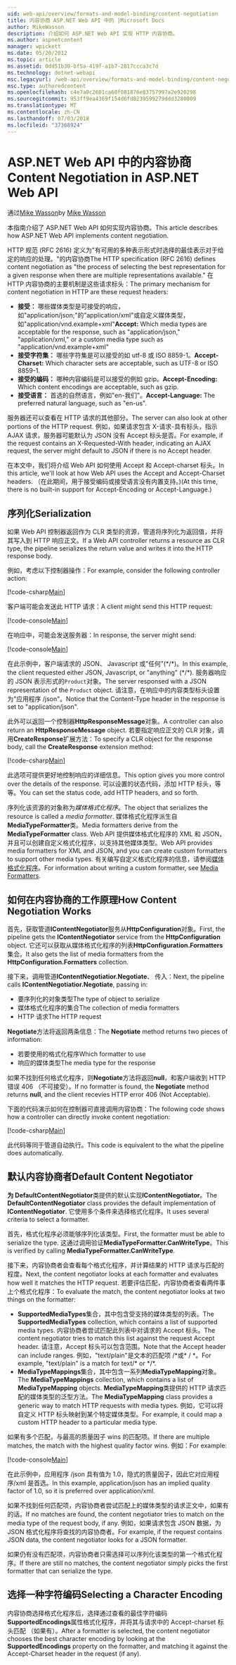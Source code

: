```yaml
---
uid: web-api/overview/formats-and-model-binding/content-negotiation
title: 内容协商 ASP.NET Web API 中的 |Microsoft Docs
author: MikeWasson
description: 介绍如何 ASP.NET Web API 实现 HTTP 内容协商。
ms.author: aspnetcontent
manager: wpickett
ms.date: 05/20/2012
ms.topic: article
ms.assetid: 0dd51b30-bf5a-419f-a1b7-2817ccca3c7d
ms.technology: dotnet-webapi
msc.legacyurl: /web-api/overview/formats-and-model-binding/content-negotiation
msc.type: authoredcontent
ms.openlocfilehash: c4e7a0c2601ca60f081876e83757997a2e920298
ms.sourcegitcommit: 953ff9ea4369f154d6fd0239599279ddd3280009
ms.translationtype: MT
ms.contentlocale: zh-CN
ms.lasthandoff: 07/03/2018
ms.locfileid: "37368924"
---
```

<a name="content-negotiation-in-aspnet-web-api"></a><span data-ttu-id="2c97b-103">ASP.NET Web API 中的内容协商</span><span class="sxs-lookup"><span data-stu-id="2c97b-103">Content Negotiation in ASP.NET Web API</span></span>
====================
<span data-ttu-id="2c97b-104">通过[Mike Wasson](https://github.com/MikeWasson)</span><span class="sxs-lookup"><span data-stu-id="2c97b-104">by [Mike Wasson](https://github.com/MikeWasson)</span></span>

<span data-ttu-id="2c97b-105">本指南介绍了 ASP.NET Web API 如何实现内容协商。</span><span class="sxs-lookup"><span data-stu-id="2c97b-105">This article describes how ASP.NET Web API implements content negotiation.</span></span>

<span data-ttu-id="2c97b-106">HTTP 规范 (RFC 2616) 定义为"有可用的多种表示形式时选择的最佳表示对于给定的响应的处理。"的内容协商</span><span class="sxs-lookup"><span data-stu-id="2c97b-106">The HTTP specification (RFC 2616) defines content negotiation as "the process of selecting the best representation for a given response when there are multiple representations available."</span></span> <span data-ttu-id="2c97b-107">在 HTTP 内容协商的主要机制是这些请求标头：</span><span class="sxs-lookup"><span data-stu-id="2c97b-107">The primary mechanism for content negotiation in HTTP are these request headers:</span></span>

- <span data-ttu-id="2c97b-108">**接受：** 哪些媒体类型是可接受的响应，如"application/json;"的"application/xml"或自定义媒体类型，如&quot;application/vnd.example+xml&quot;</span><span class="sxs-lookup"><span data-stu-id="2c97b-108">**Accept:** Which media types are acceptable for the response, such as "application/json," "application/xml," or a custom media type such as &quot;application/vnd.example+xml&quot;</span></span>
- <span data-ttu-id="2c97b-109">**接受字符集：** 哪些字符集是可以接受的如 utf-8 或 ISO 8859-1。</span><span class="sxs-lookup"><span data-stu-id="2c97b-109">**Accept-Charset:** Which character sets are acceptable, such as UTF-8 or ISO 8859-1.</span></span>
- <span data-ttu-id="2c97b-110">**接受的编码：** 哪种内容编码是可以接受的例如 gzip。</span><span class="sxs-lookup"><span data-stu-id="2c97b-110">**Accept-Encoding:** Which content encodings are acceptable, such as gzip.</span></span>
- <span data-ttu-id="2c97b-111">**接受语言：** 首选的自然语言，例如"en-我们"。</span><span class="sxs-lookup"><span data-stu-id="2c97b-111">**Accept-Language:** The preferred natural language, such as "en-us".</span></span>

<span data-ttu-id="2c97b-112">服务器还可以查看在 HTTP 请求的其他部分。</span><span class="sxs-lookup"><span data-stu-id="2c97b-112">The server can also look at other portions of the HTTP request.</span></span> <span data-ttu-id="2c97b-113">例如，如果请求包含 X-请求-具有标头，指示 AJAX 请求，服务器可能默认为 JSON 没有 Accept 标头是否。</span><span class="sxs-lookup"><span data-stu-id="2c97b-113">For example, if the request contains an X-Requested-With header, indicating an AJAX request, the server might default to JSON if there is no Accept header.</span></span>

<span data-ttu-id="2c97b-114">在本文中，我们将介绍 Web API 如何使用 Accept 和 Accept-charset 标头。</span><span class="sxs-lookup"><span data-stu-id="2c97b-114">In this article, we'll look at how Web API uses the Accept and Accept-Charset headers.</span></span> <span data-ttu-id="2c97b-115">（在此期间，用于接受编码或接受语言没有内置支持。)</span><span class="sxs-lookup"><span data-stu-id="2c97b-115">(At this time, there is no built-in support for Accept-Encoding or Accept-Language.)</span></span>

## <a name="serialization"></a><span data-ttu-id="2c97b-116">序列化</span><span class="sxs-lookup"><span data-stu-id="2c97b-116">Serialization</span></span>

<span data-ttu-id="2c97b-117">如果 Web API 控制器返回作为 CLR 类型的资源，管道将序列化为返回值，并将其写入到 HTTP 响应正文。</span><span class="sxs-lookup"><span data-stu-id="2c97b-117">If a Web API controller returns a resource as CLR type, the pipeline serializes the return value and writes it into the HTTP response body.</span></span>

<span data-ttu-id="2c97b-118">例如，考虑以下控制器操作：</span><span class="sxs-lookup"><span data-stu-id="2c97b-118">For example, consider the following controller action:</span></span>

[!code-csharp[Main](content-negotiation/samples/sample1.cs)]

<span data-ttu-id="2c97b-119">客户端可能会发送此 HTTP 请求：</span><span class="sxs-lookup"><span data-stu-id="2c97b-119">A client might send this HTTP request:</span></span>

[!code-console[Main](content-negotiation/samples/sample2.cmd)]

<span data-ttu-id="2c97b-120">在响应中，可能会发送服务器：</span><span class="sxs-lookup"><span data-stu-id="2c97b-120">In response, the server might send:</span></span>

[!code-console[Main](content-negotiation/samples/sample3.cmd)]

<span data-ttu-id="2c97b-121">在此示例中，客户端请求的 JSON、 Javascript 或"任何"(\*/\*)。</span><span class="sxs-lookup"><span data-stu-id="2c97b-121">In this example, the client requested either JSON, Javascript, or "anything" (\*/\*).</span></span> <span data-ttu-id="2c97b-122">服务器响应的 JSON 表示形式的`Product`对象。</span><span class="sxs-lookup"><span data-stu-id="2c97b-122">The server responsed with a JSON representation of the `Product` object.</span></span> <span data-ttu-id="2c97b-123">请注意，在响应中的内容类型标头设置为&quot;应用程序 /json&quot;。</span><span class="sxs-lookup"><span data-stu-id="2c97b-123">Notice that the Content-Type header in the response is set to &quot;application/json&quot;.</span></span>

<span data-ttu-id="2c97b-124">此外可以返回一个控制器**HttpResponseMessage**对象。</span><span class="sxs-lookup"><span data-stu-id="2c97b-124">A controller can also return an **HttpResponseMessage** object.</span></span> <span data-ttu-id="2c97b-125">若要指定响应正文的 CLR 对象，调用**CreateResponse**扩展方法：</span><span class="sxs-lookup"><span data-stu-id="2c97b-125">To specify a CLR object for the response body, call the **CreateResponse** extension method:</span></span>

[!code-csharp[Main](content-negotiation/samples/sample4.cs)]

<span data-ttu-id="2c97b-126">此选项可提供更好地控制响应的详细信息。</span><span class="sxs-lookup"><span data-stu-id="2c97b-126">This option gives you more control over the details of the response.</span></span> <span data-ttu-id="2c97b-127">可以设置的状态代码，添加 HTTP 标头，等等。</span><span class="sxs-lookup"><span data-stu-id="2c97b-127">You can set the status code, add HTTP headers, and so forth.</span></span>

<span data-ttu-id="2c97b-128">序列化该资源的对象称为*媒体格式化程序*。</span><span class="sxs-lookup"><span data-stu-id="2c97b-128">The object that serializes the resource is called a *media formatter*.</span></span> <span data-ttu-id="2c97b-129">媒体格式化程序派生自**MediaTypeFormatter**类。</span><span class="sxs-lookup"><span data-stu-id="2c97b-129">Media formatters derive from the **MediaTypeFormatter** class.</span></span> <span data-ttu-id="2c97b-130">Web API 提供媒体格式化程序的 XML 和 JSON，并且可以创建自定义格式化程序，以支持其他媒体类型。</span><span class="sxs-lookup"><span data-stu-id="2c97b-130">Web API provides media formatters for XML and JSON, and you can create custom formatters to support other media types.</span></span> <span data-ttu-id="2c97b-131">有关编写自定义格式化程序的信息，请参阅[媒体格式化程序](media-formatters.md)。</span><span class="sxs-lookup"><span data-stu-id="2c97b-131">For information about writing a custom formatter, see [Media Formatters](media-formatters.md).</span></span>

## <a name="how-content-negotiation-works"></a><span data-ttu-id="2c97b-132">如何在内容协商的工作原理</span><span class="sxs-lookup"><span data-stu-id="2c97b-132">How Content Negotiation Works</span></span>

<span data-ttu-id="2c97b-133">首先，获取管道**IContentNegotiator**服务从**HttpConfiguration**对象。</span><span class="sxs-lookup"><span data-stu-id="2c97b-133">First, the pipeline gets the **IContentNegotiator** service from the **HttpConfiguration** object.</span></span> <span data-ttu-id="2c97b-134">它还可以获取从媒体格式化程序的列表**HttpConfiguration.Formatters**集合。</span><span class="sxs-lookup"><span data-stu-id="2c97b-134">It also gets the list of media formatters from the **HttpConfiguration.Formatters** collection.</span></span>

<span data-ttu-id="2c97b-135">接下来，调用管道**IContentNegotiatior.Negotiate**、 传入：</span><span class="sxs-lookup"><span data-stu-id="2c97b-135">Next, the pipeline calls **IContentNegotiatior.Negotiate**, passing in:</span></span>

- <span data-ttu-id="2c97b-136">要序列化的对象类型</span><span class="sxs-lookup"><span data-stu-id="2c97b-136">The type of object to serialize</span></span>
- <span data-ttu-id="2c97b-137">媒体格式化程序的集合</span><span class="sxs-lookup"><span data-stu-id="2c97b-137">The collection of media formatters</span></span>
- <span data-ttu-id="2c97b-138">HTTP 请求</span><span class="sxs-lookup"><span data-stu-id="2c97b-138">The HTTP request</span></span>

<span data-ttu-id="2c97b-139">**Negotiate**方法将返回两条信息：</span><span class="sxs-lookup"><span data-stu-id="2c97b-139">The **Negotiate** method returns two pieces of information:</span></span>

- <span data-ttu-id="2c97b-140">若要使用的格式化程序</span><span class="sxs-lookup"><span data-stu-id="2c97b-140">Which formatter to use</span></span>
- <span data-ttu-id="2c97b-141">响应的媒体类型</span><span class="sxs-lookup"><span data-stu-id="2c97b-141">The media type for the response</span></span>

<span data-ttu-id="2c97b-142">如果不找到任何格式化程序，则**Negotiate**方法将返回**null**，和客户端收到 HTTP 错误 406 （不可接受）。</span><span class="sxs-lookup"><span data-stu-id="2c97b-142">If no formatter is found, the **Negotiate** method returns **null**, and the client recevies HTTP error 406 (Not Acceptable).</span></span>

<span data-ttu-id="2c97b-143">下面的代码演示如何在控制器可直接调用内容协商：</span><span class="sxs-lookup"><span data-stu-id="2c97b-143">The following code shows how a controller can directly invoke content negotiation:</span></span>

[!code-csharp[Main](content-negotiation/samples/sample5.cs)]

<span data-ttu-id="2c97b-144">此代码等同于管道自动执行。</span><span class="sxs-lookup"><span data-stu-id="2c97b-144">This code is equivalent to the what the pipeline does automatically.</span></span>

## <a name="default-content-negotiator"></a><span data-ttu-id="2c97b-145">默认内容协商者</span><span class="sxs-lookup"><span data-stu-id="2c97b-145">Default Content Negotiator</span></span>

<span data-ttu-id="2c97b-146">**为 DefaultContentNegotiator**类提供的默认实现**IContentNegotiator**。</span><span class="sxs-lookup"><span data-stu-id="2c97b-146">The **DefaultContentNegotiator** class provides the default implementation of **IContentNegotiator**.</span></span> <span data-ttu-id="2c97b-147">它使用多个条件来选择格式化程序。</span><span class="sxs-lookup"><span data-stu-id="2c97b-147">It uses several criteria to select a formatter.</span></span>

<span data-ttu-id="2c97b-148">首先，格式化程序必须能够序列化该类型。</span><span class="sxs-lookup"><span data-stu-id="2c97b-148">First, the formatter must be able to serialize the type.</span></span> <span data-ttu-id="2c97b-149">这通过调用验证**MediaTypeFormatter.CanWriteType**。</span><span class="sxs-lookup"><span data-stu-id="2c97b-149">This is verified by calling **MediaTypeFormatter.CanWriteType**.</span></span>

<span data-ttu-id="2c97b-150">接下来，内容协商者会查看每个格式化程序，并计算结果的 HTTP 请求与匹配的程度。</span><span class="sxs-lookup"><span data-stu-id="2c97b-150">Next, the content negotiator looks at each formatter and evaluates how well it matches the HTTP request.</span></span> <span data-ttu-id="2c97b-151">若要评估匹配，内容协商者查看两件事上个格式化程序：</span><span class="sxs-lookup"><span data-stu-id="2c97b-151">To evaluate the match, the content negotiator looks at two things on the formatter:</span></span>

- <span data-ttu-id="2c97b-152">**SupportedMediaTypes**集合，其中包含受支持的媒体类型的列表。</span><span class="sxs-lookup"><span data-stu-id="2c97b-152">The **SupportedMediaTypes** collection, which contains a list of supported media types.</span></span> <span data-ttu-id="2c97b-153">内容协商者尝试匹配此列表中对请求的 Accept 标头。</span><span class="sxs-lookup"><span data-stu-id="2c97b-153">The content negotiator tries to match this list against the request Accept header.</span></span> <span data-ttu-id="2c97b-154">请注意，Accept 标头可以包含范围。</span><span class="sxs-lookup"><span data-stu-id="2c97b-154">Note that the Accept header can include ranges.</span></span> <span data-ttu-id="2c97b-155">例如，"text/plain"是文本的匹配项 /\*或\* / \*。</span><span class="sxs-lookup"><span data-stu-id="2c97b-155">For example, "text/plain" is a match for text/\* or \*/\*.</span></span>
- <span data-ttu-id="2c97b-156">**MediaTypeMappings**集合，其中包含一系列**MediaTypeMapping**对象。</span><span class="sxs-lookup"><span data-stu-id="2c97b-156">The **MediaTypeMappings** collection, which contains a list of **MediaTypeMapping** objects.</span></span> <span data-ttu-id="2c97b-157">**MediaTypeMapping**类提供的 HTTP 请求匹配的媒体类型的泛型方法。</span><span class="sxs-lookup"><span data-stu-id="2c97b-157">The **MediaTypeMapping** class provides a generic way to match HTTP requests with media types.</span></span> <span data-ttu-id="2c97b-158">例如，它可以将自定义 HTTP 标头映射到某个特定媒体类型。</span><span class="sxs-lookup"><span data-stu-id="2c97b-158">For example, it could map a custom HTTP header to a particular media type.</span></span>

<span data-ttu-id="2c97b-159">如果有多个匹配，与最高的质量因子 wins 的匹配项。</span><span class="sxs-lookup"><span data-stu-id="2c97b-159">If there are multiple matches, the match with the highest quality factor wins.</span></span> <span data-ttu-id="2c97b-160">例如：</span><span class="sxs-lookup"><span data-stu-id="2c97b-160">For example:</span></span>

[!code-console[Main](content-negotiation/samples/sample6.cmd)]

<span data-ttu-id="2c97b-161">在此示例中，应用程序 /json 具有值为 1.0，隐式的质量因子，因此它对应用程序/xml 是首选。</span><span class="sxs-lookup"><span data-stu-id="2c97b-161">In this example, application/json has an implied quality factor of 1.0, so it is preferred over application/xml.</span></span>

<span data-ttu-id="2c97b-162">如果不找到任何匹配项，内容协商者尝试匹配上的媒体类型的请求正文中，如果有的话。</span><span class="sxs-lookup"><span data-stu-id="2c97b-162">If no matches are found, the content negotiator tries to match on the media type of the request body, if any.</span></span> <span data-ttu-id="2c97b-163">例如，如果请求包含 JSON 数据，为 JSON 格式化程序将查找的内容协商者。</span><span class="sxs-lookup"><span data-stu-id="2c97b-163">For example, if the request contains JSON data, the content negotiator looks for a JSON formatter.</span></span>

<span data-ttu-id="2c97b-164">如果仍有没有匹配项，内容协商者只需选择可以序列化该类型的第一个格式化程序。</span><span class="sxs-lookup"><span data-stu-id="2c97b-164">If there are still no matches, the content negotiator simply picks the first formatter that can serialize the type.</span></span>

## <a name="selecting-a-character-encoding"></a><span data-ttu-id="2c97b-165">选择一种字符编码</span><span class="sxs-lookup"><span data-stu-id="2c97b-165">Selecting a Character Encoding</span></span>

<span data-ttu-id="2c97b-166">内容协商选择格式化程序后，选择通过查看的最佳字符编码**SupportedEncodings**属性格式化程序，并将其与请求中的 Accept-charset 标头匹配 （如果有）。</span><span class="sxs-lookup"><span data-stu-id="2c97b-166">After a formatter is selected, the content negotiator chooses the best character encoding by looking at the **SupportedEncodings** property on the formatter, and matching it against the Accept-Charset header in the request (if any).</span></span>
